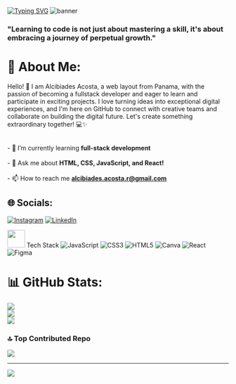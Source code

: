 <a href="https://git.io/typing-svg"><img src="https://readme-typing-svg.herokuapp.com?font=Fira+Code&pause=1000&color=B2B8FF&random=false&width=435&lines=Hi+%F0%9F%91%8B%2C+I'm+Alcibiades+Acosta" alt="Typing SVG" /></a>
<img src="https://media.licdn.com/dms/image/D4E16AQGerZGjF6zANg/profile-displaybackgroundimage-shrink_350_1400/0/1711133895783?e=1716422400&v=beta&t=2RZGoKcph2PeVJe_Vds_P1He3CBIayg4qXxcy9GUu84" alt="banner">

<h3 align="start">"Learning to code is not just about mastering a skill, it's about embracing a journey of perpetual growth."</h3>

# 💫 About Me:
Hello! 👋 I am Alcibiades Acosta, a web layout from Panama, with the passion of becoming a fullstack developer and eager to learn and participate in exciting projects. I love turning ideas into exceptional digital experiences, and I'm here on GitHub to connect with creative teams and collaborate on building the digital future. Let's create something extraordinary together! 💻✨

<br>- 🌱 I’m currently learning **full-stack development**<br><br>- 💬 Ask me about **HTML, CSS, JavaScript, and React!**<br><br>- 📫 How to reach me **alcibiades.acosta.r@gmail.com**

## 🌐 Socials:
[![Instagram](https://img.shields.io/badge/Instagram-%23E4405F.svg?logo=Instagram&logoColor=white)](https://instagram.com/aa_r2130) [![LinkedIn](https://img.shields.io/badge/LinkedIn-%230077B5.svg?logo=linkedin&logoColor=white)](https://linkedin.com/in/alcibiadesar) 

<img src="https://user-images.githubusercontent.com/74038190/212749447-bfb7e725-6987-49d9-ae85-2015e3e7cc41.gif" width="40"> Tech Stack 
![JavaScript](https://img.shields.io/badge/javascript-%23323330.svg?style=flat&logo=javascript&logoColor=%23F7DF1E) ![CSS3](https://img.shields.io/badge/css3-%231572B6.svg?style=flat&logo=css3&logoColor=white) ![HTML5](https://img.shields.io/badge/html5-%23E34F26.svg?style=flat&logo=html5&logoColor=white) ![Canva](https://img.shields.io/badge/Canva-%2300C4CC.svg?style=flat&logo=Canva&logoColor=white) ![React](https://img.shields.io/badge/react-%2320232a.svg?style=flat&logo=react&logoColor=%2361DAFB) ![Figma](https://img.shields.io/badge/Figma-%23F24E1E.svg?style=flat&logo=Figma&logoColor=white)

# 📊 GitHub Stats:
![](https://github-readme-stats.vercel.app/api?username=anuraghazra&show_icons=true&theme=highcontrast)<br/>
![](https://github-readme-streak-stats.herokuapp.com/?user=AlcibiadesAR&theme=algolia&hide_border=false)<br/>
![](https://github-readme-stats.vercel.app/api/top-langs/?username=AlcibiadesAR&theme=algolia&hide_border=false&include_all_commits=false&count_private=false&layout=compact)

### 🔝 Top Contributed Repo
![](https://github-contributor-stats.vercel.app/api?username=AlcibiadesAR&limit=5&theme=algolia&combine_all_yearly_contributions=true)

---
[![](https://visitcount.itsvg.in/api?id=AlcibiadesAR&icon=0&color=0)](https://visitcount.itsvg.in)

<!-- Proudly created with GPRM ( https://gprm.itsvg.in ) -->
